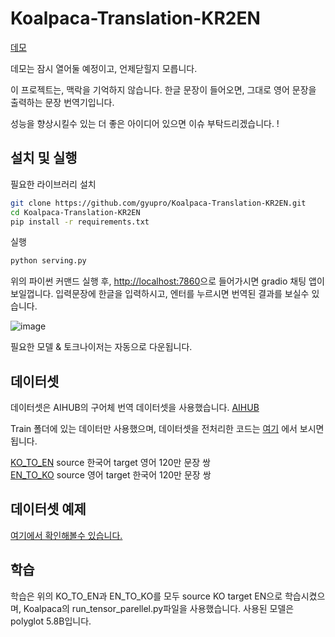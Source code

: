 # Koalpaca-Translation-KR2EN

[데모](http://210.105.193.76:7860/)

데모는 잠시 열어둘 예정이고, 언제닫힐지 모릅니다.

이 프로젝트는, 맥락을 기억하지 않습니다. 한글 문장이 들어오면, 그대로 영어 문장을 출력하는 문장 번역기입니다.

성능을 향상시킬수 있는 더 좋은 아이디어 있으면 이슈 부탁드리겠습니다. !

## 설치 및 실행

필요한 라이브러리 설치
```bash
git clone https://github.com/gyupro/Koalpaca-Translation-KR2EN.git
cd Koalpaca-Translation-KR2EN
pip install -r requirements.txt
```
실행
```bash
python serving.py
```
위의 파이썬 커맨드 실행 후, [http://localhost:7860](http://localhost:7860)으로 들어가시면 gradio 채팅 앱이 보일껍니다. 입력문장에 한글을 입력하시고, 엔터를 누르시면 번역된 결과를 보실수 있습니다.

![image](https://github.com/gyupro/Koalpaca-Translation-KR2EN/assets/79894531/9f2cb1df-78de-4433-b9fc-f425fc4519dd)

필요한 모델 & 토크나이저는 자동으로 다운됩니다.

## 데이터셋

데이터셋은 AIHUB의 구어체 번역 데이터셋을 사용했습니다. [AIHUB](https://aihub.or.kr/aihubdata/data/view.do?currMenu=115&topMenu=100&aihubDataSe=realm&dataSetSn=71265)

Train 폴더에 있는 데이터만 사용했으며, 데이터셋을 전처리한 코드는 [여기](make_dataset.ipynb) 에서 보시면 됩니다.

[KO_TO_EN](https://drive.google.com/file/d/12qNXQ3SPKLHGa3PuuAFQD2NI3-qV15Xa/view?usp=sharing) source 한국어 target 영어 120만 문장 쌍  
[EN_TO_KO](https://drive.google.com/file/d/1pzgN2PvKfY5cgWR0V9cE1J6JukrrDcRc/view?usp=sharing) source 영어 target 한국어 120만 문장 쌍

## 데이터셋 예제
[여기에서 확인해볼수 있습니다.](make_dataset.ipynb)

## 학습

학습은 위의 KO_TO_EN과 EN_TO_KO를 모두 source KO target EN으로 학습시켰으며, Koalpaca의 run_tensor_parellel.py파일을 사용했습니다.
사용된 모델은 polyglot 5.8B입니다.


